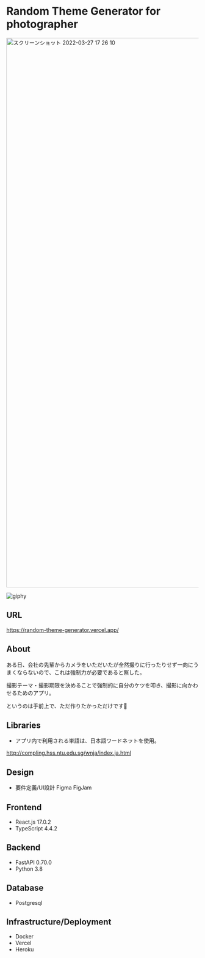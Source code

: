 # Random Theme Generator for photographer
<img width="1440" alt="スクリーンショット 2022-03-27 17 26 10" src="https://user-images.githubusercontent.com/63830279/160274108-c0d1018a-4c24-4405-a6ef-7dd6ef830357.png">

![giphy](https://user-images.githubusercontent.com/63830279/160273980-6a06c63f-9b89-4973-899f-e7bf64e5aaa9.gif)

## URL
https://random-theme-generator.vercel.app/

## About
ある日、会社の先輩からカメラをいただいたが全然撮りに行ったりせず一向にうまくならないので、これは強制力が必要であると察した。

撮影テーマ・撮影期限を決めることで強制的に自分のケツを叩き、撮影に向かわせるためのアプリ。

というのは手前上で、ただ作りたかっただけです🍞

## Libraries
- アプリ内で利用される単語は、日本語ワードネットを使用。

http://compling.hss.ntu.edu.sg/wnja/index.ja.html

## Design
- 要件定義/UI設計 Figma FigJam

## Frontend
- React.js 17.0.2
- TypeScript 4.4.2

## Backend
- FastAPI 0.70.0
- Python 3.8

## Database
- Postgresql

## Infrastructure/Deployment
- Docker
- Vercel
- Heroku
